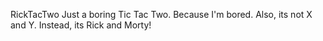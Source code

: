 RickTacTwo
Just a boring Tic Tac Two.
Because I'm bored.
Also, its not X and Y. Instead, its Rick and Morty!

